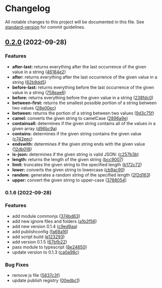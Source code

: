 # Changelog

All notable changes to this project will be documented in this file. See [standard-version](https://github.com/conventional-changelog/standard-version) for commit guidelines.

## [0.2.0](https://github.com/bolenge/mbstring/compare/v0.1.6...v0.2.0) (2022-09-28)


### Features

* **after-last:** returns everything after the last occurrence of the given value in a string ([46184e2](https://github.com/bolenge/mbstring/commits/46184e26f9a0e462dde4b4b1827202409030c8e4))
* **after:** returns everything after the last occurrence of the given value in a string ([62b9dd5](https://github.com/bolenge/mbstring/commits/62b9dd5dc2eb841aae68ae19acd7862a63e8ef3d))
* **before-last:** returns everything before the last occurrence of the given value in a string ([758eae6](https://github.com/bolenge/mbstring/commits/758eae61eed67de1cb35cd6dc49ba55bb570d4b7))
* **before:** returns everything before the given value in a string ([238fdc0](https://github.com/bolenge/mbstring/commits/238fdc056c6f228b46072b87c96336b70c4c79f2))
* **between-first:** returns the smallest possible portion of a string between two values ([28e00ec](https://github.com/bolenge/mbstring/commits/28e00ec4f386a4619bb669b25d5429238a50f66a))
* **between:** returns the portion of a string between two values ([9d3c75f](https://github.com/bolenge/mbstring/commits/9d3c75fe775c11a1d9dcb7e4724e25c0f39aac6e))
* **camel:** converts the given string to camelCase ([2896a9e](https://github.com/bolenge/mbstring/commits/2896a9e2163557001c30eaf1b57bbc6205840e42))
* **containsall:** determines if the given string contains all of the values in a given array ([d96bc9a](https://github.com/bolenge/mbstring/commits/d96bc9a0329d343c30385abfafbc093af46cd709))
* **contains:** determines if the given string contains the given value ([c742eec](https://github.com/bolenge/mbstring/commits/c742eec488c1923c033df4074217f9aa78b932a5))
* **endswith:** determines if the given string ends with the given value ([12db018](https://github.com/bolenge/mbstring/commits/12db0186b3c578cf2252e15acb1f3474bca417d8))
* **is-json:** determines if the given string is valid JSON: ([c257b3b](https://github.com/bolenge/mbstring/commits/c257b3b4e108df66505e569c701dd98713234b0b))
* **length:** returns the length of the given string ([bcc9007](https://github.com/bolenge/mbstring/commits/bcc900788047840d7d3e8c246c30ad6d4da8e484))
* **limit:** truncates the given string to the specified length ([b172c72](https://github.com/bolenge/mbstring/commits/b172c721d9febff975e8385698b6ca453e57fb41))
* **lower:** converts the given string to lowercase ([cb9ac90](https://github.com/bolenge/mbstring/commits/cb9ac90e690f8ebab164ed195c6ac2749b8c8b8a))
* **random:** generates a random string of the specified length ([2f2d163](https://github.com/bolenge/mbstring/commits/2f2d163802972d164d256b81b1d2b21cf35c0833))
* **upper:** convert the given string to upper-case ([3788054](https://github.com/bolenge/mbstring/commits/378805402b35422e5f953e44bd3645f76b6335f1))

### 0.1.6 (2022-09-28)


### Features

* add module commonjs ([374bd63](https://github.com/bolenge/mbstring/commits/374bd6319525f3b8ce8e7c971a877f7a2f34ef80))
* add new ignore files and folders ([a1b2f56](https://github.com/bolenge/mbstring/commits/a1b2f5629a7c432c3114c1dfa8f81aeda7664c08))
* add new version 0.1.4 ([c9ed9aa](https://github.com/bolenge/mbstring/commits/c9ed9aaa9bdaf4935cf3ae3967bf23a54c95a8f1))
* add publishconfig ([fa68a16](https://github.com/bolenge/mbstring/commits/fa68a162b70adf64cc96d5cfcd1b6918be0c7ab6))
* add script build ([e123293](https://github.com/bolenge/mbstring/commits/e123293c6e15989dcbfb8962784ad88c249f613c))
* add version 0.1.5 ([67bfb22](https://github.com/bolenge/mbstring/commits/67bfb22a73c74b785c0a1662d01ad2999653c87d))
* pass module to typescript ([8e24650](https://github.com/bolenge/mbstring/commits/8e24650a1e4f9fb10f934f0eab3957a32854fb2a))
* update version to 0.1.3 ([ca0a98c](https://github.com/bolenge/mbstring/commits/ca0a98cecf8cd3203247812329cc1b285ad63170))


### Bug Fixes

* remove js file ([5837c3f](https://github.com/bolenge/mbstring/commits/5837c3f3413a50aa336cc3962288d5ee3d638d05))
* update publish registry ([00edbc1](https://github.com/bolenge/mbstring/commits/00edbc1aaf6a31918d5077d7b25e4e63bcd0912b))
